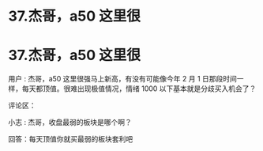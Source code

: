 # 37.杰哥，a50 这里很

# 37.杰哥，a50 这里很

用户 : 杰哥，a50 这里很强马上新高，有没有可能像今年 2 月 1 日那段时间一样，每天都顶值。很难出现极值情况，情绪 1000 以下基本就是分歧买入机会了？

评论区：

小志 : 杰哥，收盘最弱的板块是哪个啊？

回答：每天顶值你就买最弱的板块套利吧